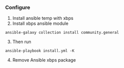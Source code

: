 ### Configure

1. Install ansible temp with xbps
2. Install xbps ansible module
```
ansible-galaxy collection install community.general
```
3. Then run
```
ansible-playbook install.yml -K
```
4. Remove Ansible xbps package
